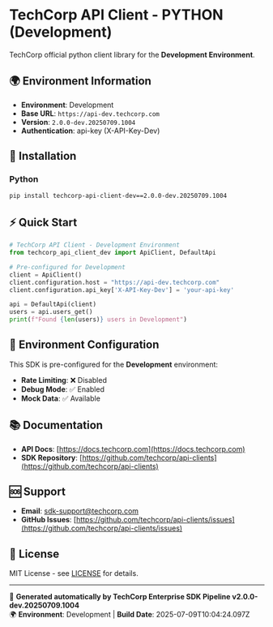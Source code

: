 # TechCorp API Client - PYTHON (Development)

TechCorp official python client library for the **Development Environment**.

## 🌍 Environment Information

- **Environment**: Development
- **Base URL**: `https://api-dev.techcorp.com`
- **Version**: `2.0.0-dev.20250709.1004`
- **Authentication**: api-key (X-API-Key-Dev)

## 🚀 Installation

### Python

```bash
pip install techcorp-api-client-dev==2.0.0-dev.20250709.1004
```

## ⚡ Quick Start

```python
# TechCorp API Client - Development Environment
from techcorp_api_client_dev import ApiClient, DefaultApi

# Pre-configured for Development
client = ApiClient()
client.configuration.host = "https://api-dev.techcorp.com"
client.configuration.api_key['X-API-Key-Dev'] = 'your-api-key'

api = DefaultApi(client)
users = api.users_get()
print(f"Found {len(users)} users in Development")
```

## 🔧 Environment Configuration

This SDK is pre-configured for the **Development** environment:

- **Rate Limiting**: ❌ Disabled
- **Debug Mode**: ✅ Enabled  
- **Mock Data**: ✅ Available

## 📚 Documentation

- **API Docs**: [https://docs.techcorp.com](https://docs.techcorp.com)
- **SDK Repository**: [https://github.com/techcorp/api-clients](https://github.com/techcorp/api-clients)

## 🆘 Support

- **Email**: [sdk-support@techcorp.com](mailto:sdk-support@techcorp.com)
- **GitHub Issues**: [https://github.com/techcorp/api-clients/issues](https://github.com/techcorp/api-clients/issues)

## 📄 License

MIT License - see [LICENSE](https://opensource.org/licenses/MIT) for details.

---
🤖 **Generated automatically by TechCorp Enterprise SDK Pipeline v2.0.0-dev.20250709.1004**  
🌍 **Environment**: Development | **Build Date**: 2025-07-09T10:04:24.097Z
